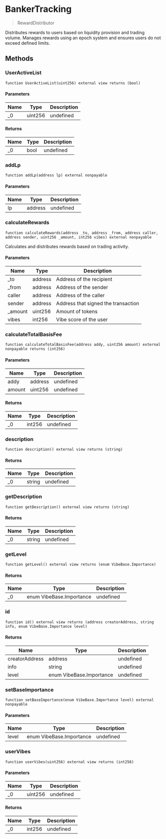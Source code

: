 # BankerTracking



> RewardDistributor

Distributes rewards to users based on liquidity provision and trading volume. Manages rewards using an epoch system and ensures users do not exceed defined limits.



## Methods

### UserActiveList

```solidity
function UserActiveList(uint256) external view returns (bool)
```





#### Parameters

| Name | Type | Description |
|---|---|---|
| _0 | uint256 | undefined |

#### Returns

| Name | Type | Description |
|---|---|---|
| _0 | bool | undefined |

### addLp

```solidity
function addLp(address lp) external nonpayable
```





#### Parameters

| Name | Type | Description |
|---|---|---|
| lp | address | undefined |

### calculateRewards

```solidity
function calculateRewards(address _to, address _from, address caller, address sender, uint256 _amount, int256 vibes) external nonpayable
```

Calculates and distributes rewards based on trading activity.



#### Parameters

| Name | Type | Description |
|---|---|---|
| _to | address | Address of the recipient |
| _from | address | Address of the sender |
| caller | address | Address of the caller |
| sender | address | Address that signed the transaction |
| _amount | uint256 | Amount of tokens |
| vibes | int256 | Vibe score of the user |

### calculateTotalBasisFee

```solidity
function calculateTotalBasisFee(address addy, uint256 amount) external nonpayable returns (int256)
```





#### Parameters

| Name | Type | Description |
|---|---|---|
| addy | address | undefined |
| amount | uint256 | undefined |

#### Returns

| Name | Type | Description |
|---|---|---|
| _0 | int256 | undefined |

### description

```solidity
function description() external view returns (string)
```






#### Returns

| Name | Type | Description |
|---|---|---|
| _0 | string | undefined |

### getDescription

```solidity
function getDescription() external view returns (string)
```






#### Returns

| Name | Type | Description |
|---|---|---|
| _0 | string | undefined |

### getLevel

```solidity
function getLevel() external view returns (enum VibeBase.Importance)
```






#### Returns

| Name | Type | Description |
|---|---|---|
| _0 | enum VibeBase.Importance | undefined |

### id

```solidity
function id() external view returns (address creatorAddress, string info, enum VibeBase.Importance level)
```






#### Returns

| Name | Type | Description |
|---|---|---|
| creatorAddress | address | undefined |
| info | string | undefined |
| level | enum VibeBase.Importance | undefined |

### setBaseImportance

```solidity
function setBaseImportance(enum VibeBase.Importance level) external nonpayable
```





#### Parameters

| Name | Type | Description |
|---|---|---|
| level | enum VibeBase.Importance | undefined |

### userVibes

```solidity
function userVibes(uint256) external view returns (int256)
```





#### Parameters

| Name | Type | Description |
|---|---|---|
| _0 | uint256 | undefined |

#### Returns

| Name | Type | Description |
|---|---|---|
| _0 | int256 | undefined |




